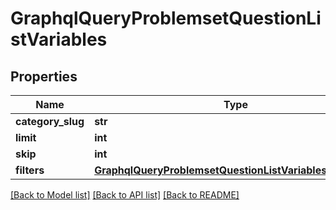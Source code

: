 # GraphqlQueryProblemsetQuestionListVariables

## Properties
Name | Type | Description | Notes
------------ | ------------- | ------------- | -------------
**category_slug** | **str** |  | [optional] 
**limit** | **int** |  | [optional] 
**skip** | **int** |  | [optional] 
**filters** | [**GraphqlQueryProblemsetQuestionListVariablesFilterInput**](GraphqlQueryProblemsetQuestionListVariablesFilterInput.md) |  | [optional] 

[[Back to Model list]](../README.md#documentation-for-models) [[Back to API list]](../README.md#documentation-for-api-endpoints) [[Back to README]](../README.md)


